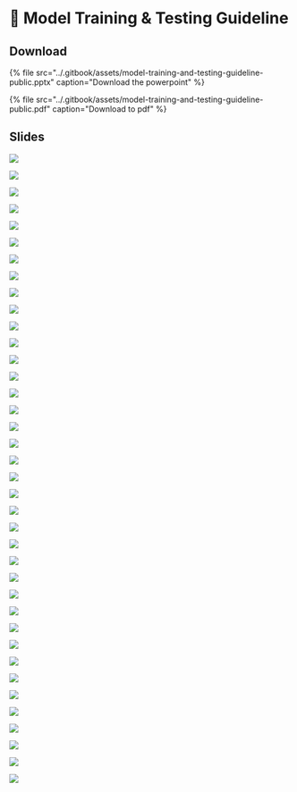 # 🧪 Model Training & Testing Guideline

## Download

{% file src="../.gitbook/assets/model-training-and-testing-guideline-public.pptx" caption="Download the powerpoint" %}

{% file src="../.gitbook/assets/model-training-and-testing-guideline-public.pdf" caption="Download to pdf" %}

## Slides

![](../.gitbook/assets/slide1%20%281%29.png)

![](../.gitbook/assets/slide2%20%281%29.png)

![](../.gitbook/assets/slide3.png)

![](../.gitbook/assets/slide4%20%281%29.png)

![](../.gitbook/assets/slide5.png)

![](../.gitbook/assets/slide6.png)

![](../.gitbook/assets/slide7.png)

![](../.gitbook/assets/slide8.png)

![](../.gitbook/assets/slide9.png)

![](../.gitbook/assets/slide10.png)

![](../.gitbook/assets/slide11.png)

![](../.gitbook/assets/slide12.png)

![](../.gitbook/assets/slide13.png)

![](../.gitbook/assets/slide14.png)

![](../.gitbook/assets/slide15.png)

![](../.gitbook/assets/slide16.png)

![](../.gitbook/assets/slide17.png)

![](../.gitbook/assets/slide18.png)

![](../.gitbook/assets/slide19.png)

![](../.gitbook/assets/slide20.png)

![](../.gitbook/assets/slide21.png)

![](../.gitbook/assets/slide22.png)

![](../.gitbook/assets/slide23.png)

![](../.gitbook/assets/slide24.png)

![](../.gitbook/assets/slide25.png)

![](../.gitbook/assets/slide26.png)

![](../.gitbook/assets/slide27.png)

![](../.gitbook/assets/slide28.png)

![](../.gitbook/assets/slide29.png)

![](../.gitbook/assets/slide30.png)

![](../.gitbook/assets/slide31.png)

![](../.gitbook/assets/slide32.png)

![](../.gitbook/assets/slide33.png)

![](../.gitbook/assets/slide34.png)

![](../.gitbook/assets/slide35.png)

![](../.gitbook/assets/slide36.png)

![](../.gitbook/assets/slide37.png)

![](../.gitbook/assets/slide38.png)


